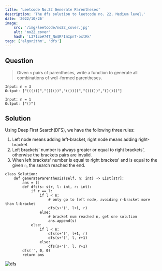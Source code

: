```yaml
---
title: 'Leetcode No.22 Generate Parentheses'
description: 'The dfs solution to leetcode no. 22. Medium level.'
date: '2022/10/26'
image:
    src: '/img/leetcode/no22_cover.jpg'
    alt: 'no22_cover'
    hash: 'L371co#74T_No$R*ImIpnT-oxtRk'
tags: ['algorithm', 'dfs']
---
```


## Question

> Given `n` pairs of parentheses, write a function to generate all combinations of well-formed parentheses.

```[Examples]
Input: n = 3
Output: ["((()))","(()())","(())()","()(())","()()()"]

Input: n = 1
Output: ["()"]
```

## Solution

Using Deep First Search(DFS), we have the following three rules:

1. Left node means adding left-bracket, right node means adding right-bracket.
2. Left brackets' number is always greater or equal to right brackets', otherwise the brackets pairs are invalid.
3. When left brackets' number is equal to right brackets' and is equal to the given `n`, the search reached the end.

```python[dfs]
class Solution:
    def generateParenthesis(self, n: int) -> List[str]:
        ans = []
        def dfs(s: str, l: int, r: int):
            if r == l:
                if l < n:
                    # only go to left node, avoiding r-bracket more than l-bracket
                    dfs(s+'(', l+1, r)
                else:
                    # bracket num reached n, get one solution 
                    ans.append(s)
            else:
                if l < n:
                    dfs(s+'(', l+1, r)
                    dfs(s+')', l, r+1)
                else:
                    dfs(s+')', l, r+1)
        dfs('', 0, 0)
        return ans
```

![dfs](/img/leetcode/no22.png)